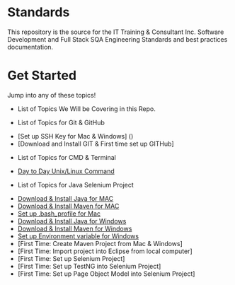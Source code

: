 # Standards
This repository is the source for the IT Training & Consultant Inc. Software Development and Full Stack SQA Engineering Standards and best practices documentation.

# Get Started
Jump into any of these topics!

* List of Topics We Will be Covering in this Repo.

* List of Topics for Git & GitHub
- [Set up SSH Key for Mac & Windows] ()
- [Download and Install GIT & First time set up GITHub]

* List of Topics for CMD & Terminal 
- [Day to Day Unix/Linux Command]()

* List of Topics for Java Selenium Project
- [Download & Install Java for MAC]()
- [Download & Install Maven for MAC]()
- [Set up .bash_profile for Mac]()
- [Download & Install Java for Windows]()
- [Download & Install Maven for Windows]()
- [Set up Environment variable for Windows]()
- [First Time: Create Maven Project from Mac & Windows]
- [First Time: Import project into Eclipse from local computer]
- [First Time: Set up Selenium Project]
- [First Time: Set up TestNG into Selenium Project]
- [First Time: Set up Page Object Model into Selenium Project]